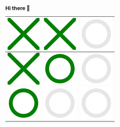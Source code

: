 ### Hi there 👋
<!-- START: tick-tack-toe -->
[![X](https://raw.githubusercontent.com/Lettly/Lettly/main/media/x.svg)](#)|[![X](https://raw.githubusercontent.com/Lettly/Lettly/main/media/x.svg)](#)|[![O clickable](https://raw.githubusercontent.com/Lettly/Lettly/main/media/o-trasparent.svg)](https://github.com/Lettly/Lettly/issues/new?body=Please+do+not+change+the+title.+Just+click+%22Submit+new+issue%22.+You+don%27t+need+to+do+anything+else+%3AD&title=2)|
|-|-|-|
[![X](https://raw.githubusercontent.com/Lettly/Lettly/main/media/x.svg)](#)|[![O](https://raw.githubusercontent.com/Lettly/Lettly/main/media/o.svg)](#)|[![O clickable](https://raw.githubusercontent.com/Lettly/Lettly/main/media/o-trasparent.svg)](https://github.com/Lettly/Lettly/issues/new?body=Please+do+not+change+the+title.+Just+click+%22Submit+new+issue%22.+You+don%27t+need+to+do+anything+else+%3AD&title=5)|
[![O](https://raw.githubusercontent.com/Lettly/Lettly/main/media/o.svg)](#)|[![O clickable](https://raw.githubusercontent.com/Lettly/Lettly/main/media/o-trasparent.svg)](https://github.com/Lettly/Lettly/issues/new?body=Please+do+not+change+the+title.+Just+click+%22Submit+new+issue%22.+You+don%27t+need+to+do+anything+else+%3AD&title=7)|[![O clickable](https://raw.githubusercontent.com/Lettly/Lettly/main/media/o-trasparent.svg)](https://github.com/Lettly/Lettly/issues/new?body=Please+do+not+change+the+title.+Just+click+%22Submit+new+issue%22.+You+don%27t+need+to+do+anything+else+%3AD&title=8)|
<!-- END: tick-tack-toe -->
<!-- START: tick-tack-toe-winner -->
<!-- END: tick-tack-toe-winner -->

<!--
**Lettly/Lettly** is a ✨ _special_ ✨ repository because its `README.md` (this file) appears on your GitHub profile.

Here are some ideas to get you started:

- 🔭 I’m currently working on ...
- 🌱 I’m currently learning ...
- 👯 I’m looking to collaborate on ...
- 🤔 I’m looking for help with ...
- 💬 Ask me about ...
- 📫 How to reach me: ...
- 😄 Pronouns: ...
- ⚡ Fun fact: ...
-->
